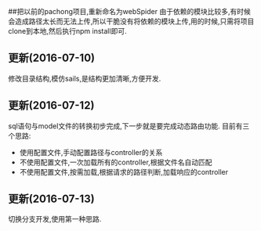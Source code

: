 ##把以前的pachong项目,重新命名为webSpider
由于依赖的模块比较多,有时候会造成路径太长而无法上传,所以干脆没有将依赖的模块上传,用的时候,只需将项目clone到本地,然后执行npm install即可.
## 更新(2016-07-10)
修改目录结构,模仿sails,是结构更加清晰,方便开发.
## 更新(2016-07-12)
sql语句与model文件的转换初步完成,下一步就是要完成动态路由功能.
目前有三个思路:
*   使用配置文件,手动配置路径与controller的关系
*   不使用配置文件,一次加载所有的controller,根据文件名自动匹配
*   不使用配置文件,按需加载,根据请求的路径判断,加载响应的controller     
## 更新(2016-07-13) ##
切换分支开发,使用第一种思路.
